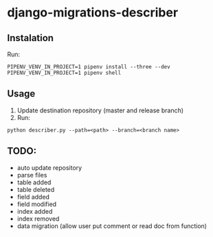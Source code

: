 # django-migrations-describer

## Instalation

Run:
```
PIPENV_VENV_IN_PROJECT=1 pipenv install --three --dev
PIPENV_VENV_IN_PROJECT=1 pipenv shell
```

## Usage
1. Update destination repository (master and release branch)
2. Run:
```
python describer.py --path=<path> --branch=<branch name>
```

## TODO:
* auto update repository
* parse files
 * table added
 * table deleted
 * field added
 * field modified
 * index added
 * index removed
 * data migration (allow user put comment or read doc from function)

